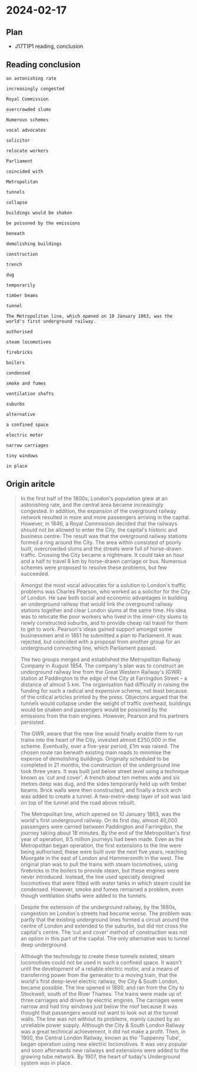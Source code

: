 # 2024-02-17

## Plan
* J17T1P1 reading, conclusion

## Reading conclusion
```text
an astonishing rate

increasingly congested

Royal Commission 

overcrowded slums

Numerous schemes

vocal advocates

solicitor 

relocate workers

Parliament

coincided with

Metropolitan
 
tunnels 

collapse 

buildings would be shaken 

be poisoned by the emissions

beneath

demolishing buildings

construction

trench

dug

temporarily

timber beams

tunnel

The Metropolitan line, which opened on 10 January 1863, was the world's first underground railway.

authorised

steam locomotives

firebricks

boilers

condensed

smoke and fumes

ventilation shafts

suburbs

alternative

a confined space

electric motor

narrow carriages

tiny windows

in place

```
## Origin aritcle
> In the first half of the 1800s, London's population grew at an astonishing rate, and the central area became increasingly congested. In addition, the expansion of the overground railway network resulted in more and more passengers arriving in the capital. However, in 1846, a Royal Commission decided that the railways should not be allowed to enter the City, the capital's historic and business centre. The result was that the overground railway stations formed a ring around the City. The area within consisted of poorly built, overcrowded slums and the streets were full of horse-drawn traffic. Crossing the City became a nightmare. It could take an hour and a half to travel 8 km by horse-drawn carriage or bus. Numerous schemes were proposed to resolve these problems, but few succeeded.

> Amongst the most vocal advocates for a solution to London's traffic problems was Charles Pearson, who worked as a solicitor for the City of London. He saw both social and economic advantages in building an underground railway that would link the overground railway stations together and clear London slums at the same time. His idea was to relocate the poor workers who lived in the inner-city slums to newly constructed suburbs, and to provide cheap rail travel for them to get to work. Pearson's ideas gained support amongst some businessmen and in 1851 he submitted a plan to Parliament. It was rejected, but coincided with a proposal from another group for an underground connecting line, which Parliament passed.

> The two groups merged and established the Metropolitan Railway Company in August 1854. The company's plan was to construct an underground railway line from the Great Western Railway's (GWR) station at Paddington to the edge of the City at Farringdon Street – a distance of almost 5 km. The organisation had difficulty in raising the funding for such a radical and expensive scheme, not least because of the critical articles printed by the press. Objectors argued that the tunnels would collapse under the weight of traffic overhead, buildings would be shaken and passengers would be poisoned by the emissions from the train engines. However, Pearson and his partners persisted.

> The GWR, aware that the new line would finally enable them to run trains into the heart of the City, invested almost £250,000 in the scheme. Eventually, over a five-year period, £1m was raised. The chosen route ran beneath existing main roads to minimise the expense of demolishing buildings. Originally scheduled to be completed in 21 months, the construction of the underground line took three years. It was built just below street level using a technique known as 'cut and cover'. A trench about ten metres wide and six metres deep was dug, and the sides temporarily held up with timber beams. Brick walls were then constructed, and finally a brick arch was added to create a tunnel. A two-metre-deep layer of soil was laid on top of the tunnel and the road above rebuilt.

> The Metropolitan line, which opened on 10 January 1863, was the world's first underground railway. On its first day, almost 40,000 passengers were carried between Paddington and Farringdon, the journey taking about 18 minutes. By the end of the Metropolitan's first year of operation, 9.5 million journeys had been made. Even as the Metropolitan began operation, the first extensions to the line were being authorised; these were built over the next five years, reaching Moorgate in the east of London and Hammersmith in the west. The original plan was to pull the trains with steam locomotives, using firebricks in the boilers to provide steam, but these engines were never introduced. Instead, the line used specially designed locomotives that were fitted with water tanks in which steam could be condensed. However, smoke and fumes remained a problem, even though ventilation shafts were added to the tunnels.

> Despite the extension of the underground railway, by the 1880s, congestion on London's streets had become worse. The problem was partly that the existing underground lines formed a circuit around the centre of London and extended to the suburbs, but did not cross the capital's centre. The ‘cut and cover' method of construction was not an option in this part of the capital. The only alternative was to tunnel deep underground.

> Although the technology to create these tunnels existed, steam locomotives could not be used in such a confined space. It wasn't until the development of a reliable electric motor, and a means of transferring power from the generator to a moving train, that the world's first deep-level electric railway, the City & South London, became possible. The line opened in 1890, and ran from the City to Stockwell, south of the River Thames. The trains were made up of three carriages and driven by electric engines. The carriages were narrow and had tiny windows just below the roof because it was thought that passengers would not want to look out at the tunnel walls. The line was not without its problems, mainly caused by an unreliable power supply. Although the City & South London Railway was a great technical achievement, it did not make a profit. Then, in 1900, the Central London Railway, known as the 'Tuppenny Tube', began operation using new electric locomotives. It was very popular and soon afterwards new railways and extensions were added to the growing tube network. By 1907, the heart of today's Underground system was in place.